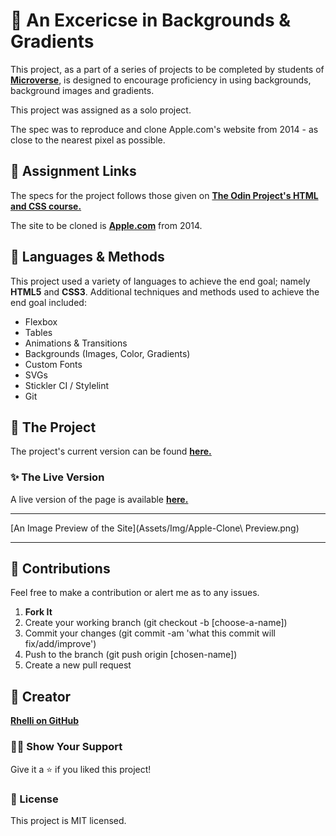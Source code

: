 # 📃 An Excericse in Backgrounds & Gradients
This project, as a part of a series of projects to be completed by students of [**Microverse**](https://www.microverse.org/ "Microverse.org"), is designed to encourage proficiency in using backgrounds, background images and gradients.

This project was assigned as a solo project.

The spec was to reproduce and clone Apple.com's website from 2014 - as close to the nearest pixel as possible.

## 🔗 Assignment Links
The specs for the project follows those given on [**The Odin Project's HTML and CSS course.**](https://www.theodinproject.com/courses/html5-and-css3/lessons/building-with-backgrounds-and-gradients)

The site to be cloned is [**Apple.com**](https://web.archive.org/web/20140301004610/http://www.apple.com/) from 2014.

## 📡 Languages & Methods
This project used a variety of languages to achieve the end goal; namely **HTML5** and **CSS3**. Additional techniques and methods used to achieve the end goal included:
  - Flexbox
  - Tables
  - Animations & Transitions
  - Backgrounds (Images, Color, Gradients)
  - Custom Fonts
  - SVGs
  - Stickler CI / Stylelint
  - Git

## 🚀 The Project
The project's current version can be found [**here.**](https://github.com/Rhelli/Apple-Clone/tree/development)

### ✨ The Live Version
A live version of the page is available [**here.**](https://raw.githack.com/Rhelli/Apple-Clone/development/index.html)
***

[An Image Preview of the Site](Assets/Img/Apple-Clone\ Preview.png)

***

## 🤝 Contributions
Feel free to make a contribution or alert me as to any issues.

  1. **Fork It**
  2. Create your working branch (git checkout -b [choose-a-name])
  3. Commit your changes (git commit -am 'what this commit will fix/add/improve')
  4. Push to the branch (git push origin [chosen-name])
  5. Create a new pull request

## 🤖 Creator
[**Rhelli on GitHub**](https://github.com/Rhelli)

### 🙋‍♂ Show Your Support
Give it a ⭐️ if you liked this project!

### 📝 License
This project is MIT licensed.
